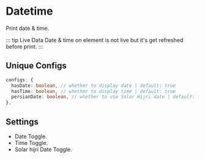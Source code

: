 # Datetime

Print date & time.

::: tip Live Data
Date & time on element is not live but it's get refreshed before print.
:::

## Unique Configs

```ts
configs: {
  hasDate: boolean, // whether to display date | default: true
  hasTime: boolean, // whether to display time | default: true
  persianDate: boolean, // whether to use Solar Hijri date | default: false
},
```

## Settings

- Date Toggle.
- Time Toggle.
- Solar hijri Date Toggle.
